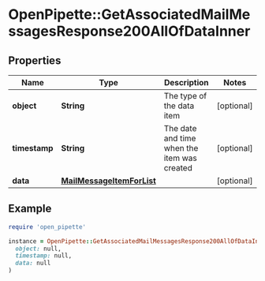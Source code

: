 # OpenPipette::GetAssociatedMailMessagesResponse200AllOfDataInner

## Properties

| Name | Type | Description | Notes |
| ---- | ---- | ----------- | ----- |
| **object** | **String** | The type of the data item | [optional] |
| **timestamp** | **String** | The date and time when the item was created | [optional] |
| **data** | [**MailMessageItemForList**](MailMessageItemForList.md) |  | [optional] |

## Example

```ruby
require 'open_pipette'

instance = OpenPipette::GetAssociatedMailMessagesResponse200AllOfDataInner.new(
  object: null,
  timestamp: null,
  data: null
)
```

